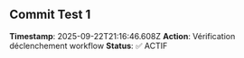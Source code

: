 ## Commit Test 1
**Timestamp**: 2025-09-22T21:16:46.608Z
**Action**: Vérification déclenchement workflow
**Status**: ✅ ACTIF